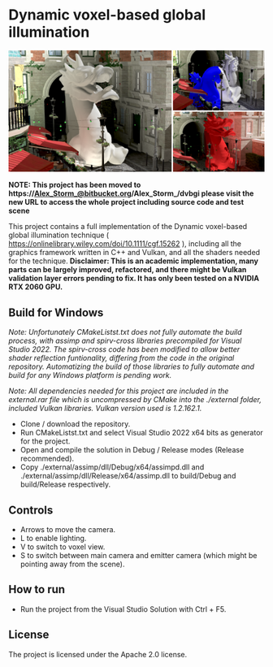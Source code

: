Dynamic voxel-based global illumination
=======================================

![Teaser](teaser.png)

**NOTE: This project has been moved to https://Alex_Storm_@bitbucket.org/Alex_Storm_/dvbgi please visit the new URL to access the whole project including source code and test scene**

This project contains a full implementation of the Dynamic voxel-based global illumination technique ( https://onlinelibrary.wiley.com/doi/10.1111/cgf.15262 ), including all the graphics framework written in C++ and Vulkan, and all the shaders needed for the technique.
**Disclaimer: This is an academic implementation, many parts can be largely improved, refactored, and there might be Vulkan validation layer errors pending to fix. It has only been tested on a NVIDIA RTX 2060 GPU.**

Build for Windows
-----------------

*Note: Unfortunately CMakeListst.txt does not fully automate the build process, with assimp and spirv-cross libraries precompiled for Visual Studio 2022. The spirv-cross code has been modified to allow better shader reflection funtionality, differing from the code in the original repository. Automatizing the build of those libraries to fully automate and build for any Windows platform is pending work.*

*Note: All dependencies needed for this project are included in the external.rar file which is uncompressed by CMake into the ./external folder, included Vulkan libraries. Vulkan version used is 1.2.162.1.*

* Clone / download the repository.
* Run CMakeListst.txt and select Visual Studio 2022 x64 bits as generator for the project.
* Open and compile the solution in Debug / Release modes (Release recommended).
* Copy ./external/assimp/dll/Debug/x64/assimpd.dll and ./external/assimp/dll/Release/x64/assimp.dll to build/Debug and build/Release respectively.

Controls
--------
* Arrows to move the camera.
* L to enable lighting.
* V to switch to voxel view.
* S to switch between main camera and emitter camera (which might be pointing away from the scene).

How to run
----------

* Run the project from the Visual Studio Solution with Ctrl + F5.

License
-------

The project is licensed under the Apache 2.0 license.
